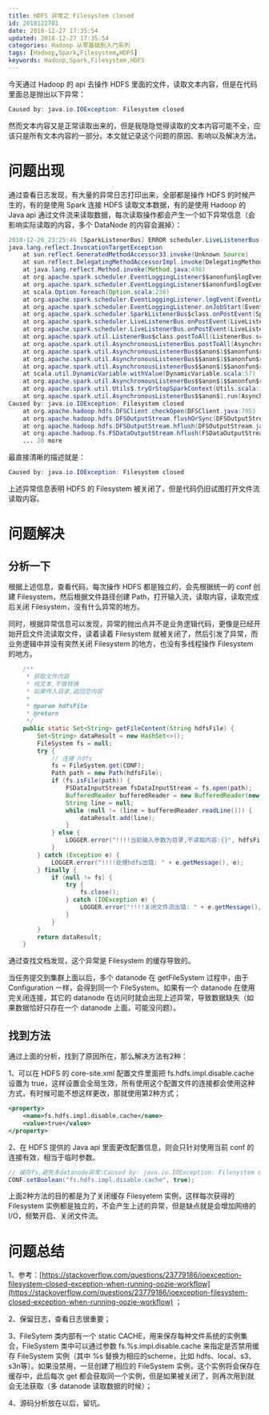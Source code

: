 ```yaml
---
title: HDFS 异常之 Filesystem closed
id: 2018122701
date: 2018-12-27 17:35:54
updated: 2018-12-27 17:35:54
categories: Hadoop 从零基础到入门系列
tags: [Hadoop,Spark,Filesystem,HDFS]
keywords: Hadoop,Spark,Filesystem,HDFS
---
```



今天通过 Hadoop 的 api 去操作 HDFS 里面的文件，读取文本内容，但是在代码里面总是抛出以下异常：

````java
Caused by: java.io.IOException: Filesystem closed
````

然而文本内容又是正常读取出来的，但是我隐隐觉得读取的文本内容可能不全，应该只是所有文本内容的一部分。本文就记录这个问题的原因、影响以及解决方法。


<!-- more -->


# 问题出现


通过查看日志发现，有大量的异常日志打印出来，全部都是操作 HDFS 的时候产生的，有的是使用 Spark 连接 HDFS 读取文本数据，有的是使用 Hadoop 的 Java api 通过文件流来读取数据，每次读取操作都会产生一个如下异常信息（会影响实际读取的内容，多个 DataNode 的内容会漏掉）：

````java
2018-12-26_23:25:46 [SparkListenerBus] ERROR scheduler.LiveListenerBus:95: Listener EventLoggingListener threw an exception
java.lang.reflect.InvocationTargetException
	at sun.reflect.GeneratedMethodAccessor33.invoke(Unknown Source)
	at sun.reflect.DelegatingMethodAccessorImpl.invoke(DelegatingMethodAccessorImpl.java:43)
	at java.lang.reflect.Method.invoke(Method.java:498)
	at org.apache.spark.scheduler.EventLoggingListener$$anonfun$logEvent$3.apply(EventLoggingListener.scala:150)
	at org.apache.spark.scheduler.EventLoggingListener$$anonfun$logEvent$3.apply(EventLoggingListener.scala:150)
	at scala.Option.foreach(Option.scala:236)
	at org.apache.spark.scheduler.EventLoggingListener.logEvent(EventLoggingListener.scala:150)
	at org.apache.spark.scheduler.EventLoggingListener.onJobStart(EventLoggingListener.scala:173)
	at org.apache.spark.scheduler.SparkListenerBus$class.onPostEvent(SparkListenerBus.scala:34)
	at org.apache.spark.scheduler.LiveListenerBus.onPostEvent(LiveListenerBus.scala:31)
	at org.apache.spark.scheduler.LiveListenerBus.onPostEvent(LiveListenerBus.scala:31)
	at org.apache.spark.util.ListenerBus$class.postToAll(ListenerBus.scala:55)
	at org.apache.spark.util.AsynchronousListenerBus.postToAll(AsynchronousListenerBus.scala:37)
	at org.apache.spark.util.AsynchronousListenerBus$$anon$1$$anonfun$run$1$$anonfun$apply$mcV$sp$1.apply$mcV$sp(AsynchronousListenerBus.scala:80)
	at org.apache.spark.util.AsynchronousListenerBus$$anon$1$$anonfun$run$1$$anonfun$apply$mcV$sp$1.apply(AsynchronousListenerBus.scala:65)
	at org.apache.spark.util.AsynchronousListenerBus$$anon$1$$anonfun$run$1$$anonfun$apply$mcV$sp$1.apply(AsynchronousListenerBus.scala:65)
	at scala.util.DynamicVariable.withValue(DynamicVariable.scala:57)
	at org.apache.spark.util.AsynchronousListenerBus$$anon$1$$anonfun$run$1.apply$mcV$sp(AsynchronousListenerBus.scala:64)
	at org.apache.spark.util.Utils$.tryOrStopSparkContext(Utils.scala:1181)
	at org.apache.spark.util.AsynchronousListenerBus$$anon$1.run(AsynchronousListenerBus.scala:63)
Caused by: java.io.IOException: Filesystem closed
	at org.apache.hadoop.hdfs.DFSClient.checkOpen(DFSClient.java:795)
	at org.apache.hadoop.hdfs.DFSOutputStream.flushOrSync(DFSOutputStream.java:1986)
	at org.apache.hadoop.hdfs.DFSOutputStream.hflush(DFSOutputStream.java:1947)
	at org.apache.hadoop.fs.FSDataOutputStream.hflush(FSDataOutputStream.java:130)
	... 20 more
````

最直接清晰的描述就是：

````java
Caused by: java.io.IOException: Filesystem closed
````

上述异常信息表明 HDFS 的 Filesystem 被关闭了，但是代码仍旧试图打开文件流读取内容。


# 问题解决


## 分析一下

根据上述信息，查看代码，每次操作 HDFS 都是独立的，会先根据统一的 conf 创建 Filesystem，然后根据文件路径创建 Path，打开输入流，读取内容，读取完成后关闭 Filesystem，没有什么异常的地方。

同时，根据异常信息可以发现，异常的抛出点并不是业务逻辑代码，更像是已经开始开启文件流读取文件，读着读着 Filesystem 就被关闭了，然后引发了异常，而业务逻辑中并没有突然关闭 Filesystem 的地方，也没有多线程操作 Filesystem 的地方。

````java
    /**
     * 获取文件内容
     * 纯文本,不做转换
     * 如果传入目录,返回空内容
     *
     * @param hdfsFile
     * @return
     */
    public static Set<String> getFileContent(String hdfsFile) {
        Set<String> dataResult = new HashSet<>();
        FileSystem fs = null;
        try {
            // 连接 hdfs
            fs = FileSystem.get(CONF);
            Path path = new Path(hdfsFile);
            if (fs.isFile(path)) {
                FSDataInputStream fsDataInputStream = fs.open(path);
                BufferedReader bufferedReader = new BufferedReader(new InputStreamReader(fsDataInputStream));
                String line = null;
                while (null != (line = bufferedReader.readLine())) {
                    dataResult.add(line);
                }
            } else {
                LOGGER.error("!!!!当前输入参数为目录,不读取内容:{}", hdfsFile);
            }
        } catch (Exception e) {
            LOGGER.error("!!!!处理hdfs出错: " + e.getMessage(), e);
        } finally {
            if (null != fs) {
                try {
                    fs.close();
                } catch (IOException e) {
                    LOGGER.error("!!!!关闭文件流出错: " + e.getMessage(), e);
                }
            }
        }
        return dataResult;
    }
````

通过查找文档发现，这个异常是 Filesystem 的缓存导致的。

当任务提交到集群上面以后，多个 datanode 在 getFileSystem 过程中，由于 Configuration 一样，会得到同一个 FileSystem。如果有一个 datanode 在使用完关闭连接，其它的 datanode 在访问时就会出现上述异常，导致数据缺失（如果数据恰好只存在一个 datanode 上面，可能没问题）。

## 找到方法

通过上面的分析，找到了原因所在，那么解决方法有2种：

1、可以在 HDFS 的 core-site.xml 配置文件里面把 fs.hdfs.impl.disable.cache 设置为 true，这样设置会全局生效，所有使用这个配置文件的连接都会使用这种方式，有时候可能不想这样更改，那就使用第2种方式；

````xml
<property>
    <name>fs.hdfs.impl.disable.cache</name>
    <value>true</value>
</property>
````

2、在 HDFS 提供的 Java api 里面更改配置信息，则会只针对使用当前 conf 的连接有效，相当于临时参数。

````java
// 缓存fs,避免多datanode异常:Caused by: java.io.IOException: Filesystem closed
CONF.setBoolean("fs.hdfs.impl.disable.cache", true);
````

上面2种方法的目的都是为了关闭缓存 Filesyetem 实例，这样每次获得的 Filesystem 实例都是独立的，不会产生上述的异常，但是缺点就是会增加网络的 I/O，频繁开启、关闭文件流。


# 问题总结


1、参考：[https://stackoverflow.com/questions/23779186/ioexception-filesystem-closed-exception-when-running-oozie-workflow](https://stackoverflow.com/questions/23779186/ioexception-filesystem-closed-exception-when-running-oozie-workflow) ；

2、保留日志，查看日志很重要；

3、FileSytem 类内部有一个 static CACHE，用来保存每种文件系统的实例集合，FileSystem 类中可以通过参数 fs.%s.impl.disable.cache 来指定是否禁用缓存 FileSystem 实例（其中 %s 替换为相应的scheme，比如 hdfs、local、s3、s3n等）。如果没禁用，一旦创建了相应的 FileSystem 实例，这个实例将会保存在缓存中，此后每次 get 都会获取同一个实例，但是如果被关闭了，则再次用到就会无法获取（多 datanode 读取数据的时候）；

4、源码分析放在以后，留坑。

